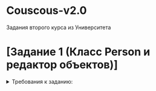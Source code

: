 # Couscous-v2.0
Задания второго курса из Университета
# [Задание 1 (Класс Person и редактор объектов)]
<details>
  [`(Решение)`](https://github.com/europeec/java-rep/blob/master/homework/src/First.java)
  <summary>Требования к заданию:</summary>
  
     1.Создать класс Person со свойствами: имя, возраст, модель телефона, номер телефона
     2.Создать конструктор дефолтных параметров
     3.Создать метод вывода информации
     4.Создать неограниченное количество экземпляров
     5.Создать метод вывода информации о всех пользователях
     6.Создать метод изменения модели и/или номера телефона
     7.Добавить проверку корректности номера телефона

</details>
